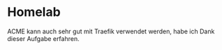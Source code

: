 # Homelab
ACME kann auch sehr gut mit Traefik verwendet werden, habe ich Dank dieser Aufgabe erfahren.

